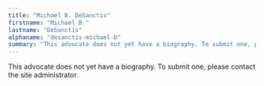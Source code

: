 ```yaml
---
title: "Michael B. DeSanctis"
firstname: "Michael B."
lastname: "DeSanctis"
alphaname: "desanctis-michael-b"
summary: "This advocate does not yet have a biography. To submit one, please contact the site administrator."
---
```

This advocate does not yet have a biography. To submit one, please contact the site administrator.


